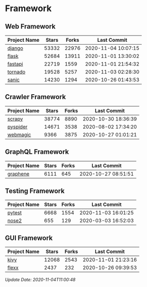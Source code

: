 # Framework

## Web Framework
| Project Name | Stars | Forks | Last Commit |
| ------------ | ----- | ----- | ----------- |
| [django](https://github.com/django/django) | 53332 | 22976 | 2020-11-04 10:07:15 |
| [flask](https://github.com/pallets/flask) | 52684 | 13911 | 2020-11-01 13:30:02 |
| [fastapi](https://github.com/tiangolo/fastapi) | 22719 | 1559 | 2020-11-01 21:54:32 |
| [tornado](https://github.com/tornadoweb/tornado) | 19528 | 5257 | 2020-11-03 02:28:30 |
| [sanic](https://github.com/huge-success/sanic) | 14230 | 1294 | 2020-10-26 01:43:53 |

## Crawler Framework
| Project Name | Stars | Forks | Last Commit |
| ------------ | ----- | ----- | ----------- |
| [scrapy](https://github.com/scrapy/scrapy) | 38774 | 8890 | 2020-10-30 18:36:39 |
| [pyspider](https://github.com/binux/pyspider) | 14671 | 3538 | 2020-08-02 17:34:20 |
| [webmagic](https://github.com/code4craft/webmagic) | 9366 | 3875 | 2020-10-27 01:01:21 |

## GraphQL Framework
| Project Name | Stars | Forks | Last Commit |
| ------------ | ----- | ----- | ----------- |
| [graphene](https://github.com/graphql-python/graphene) | 6111 | 645 | 2020-10-27 08:51:51 |

## Testing Framework
| Project Name | Stars | Forks | Last Commit |
| ------------ | ----- | ----- | ----------- |
| [pytest](https://github.com/pytest-dev/pytest) | 6668 | 1554 | 2020-11-03 16:01:25 |
| [nose2](https://github.com/nose-devs/nose2) | 655 | 129 | 2020-03-03 16:52:03 |

## GUI Framework
| Project Name | Stars | Forks | Last Commit |
| ------------ | ----- | ----- | ----------- |
| [kivy](https://github.com/kivy/kivy) | 12068 | 2543 | 2020-11-01 21:23:16 |
| [flexx](https://github.com/flexxui/flexx) | 2437 | 232 | 2020-10-26 09:39:53 |

*Update Date: 2020-11-04T11:00:48*